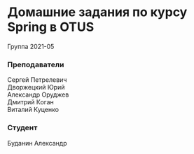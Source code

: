 # Домашние задания по курсу Spring в OTUS

Группа 2021-05

### Преподаватели
Сергей Петрелевич<br>
Дворжецкий Юрий<br>
Александр Оруджев<br>
Дмитрий Коган<br>
Виталий Куценко<br>

### Студент
Буданин Александр
